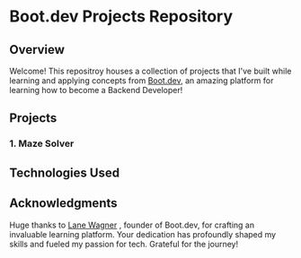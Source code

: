 # Boot.dev Projects Repository
## Overview
Welcome! This repositroy houses a collection of projects that I've built while learning and applying concepts from
[Boot.dev](https://www.boot.dev/tracks/backend), an amazing platform for learning how to become a Backend Developer!

## Projects
### 1. Maze Solver


## Technologies Used


## Acknowledgments
Huge thanks to [Lane Wagner](https://www.wagslane.dev/about/) , founder of Boot.dev, for crafting an invaluable learning platform. 
Your dedication has profoundly shaped my skills and fueled my passion for tech. Grateful for the journey!

